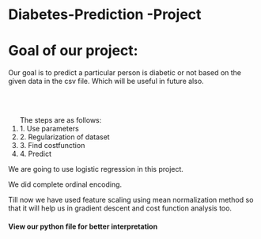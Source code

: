 # Diabetes-Prediction -Project
<h1>Goal of our project:</h1>
<p>Our goal is to predict a particular person is diabetic or not based on the given data in the csv file.
Which will be useful in future also.</p>
<br><br>
<ol>The steps are as follows:
<li>1. Use parameters </li>
<li>2. Regularization of dataset</li>
<li>3. Find costfunction</li>
<li>4. Predict</li></ol>
<p>We are going to use logistic regression in this project.</p>
<p>We did complete ordinal encoding.</p>
<p>Till now we have used feature scaling using mean normalization method so that it will help us in gradient descent and cost function analysis too.<p>

<h4>View our python file for better interpretation</h4>
